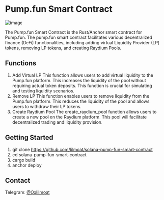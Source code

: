 # Pump.fun Smart Contract

![image](https://github.com/user-attachments/assets/24c9250c-d456-4967-85b5-c0e0cce697a3)

The Pump.fun Smart Contract is the Rust/Anchor smart contract for Pump.fun. The pump.fun smart contract facilitates various decentralized finance (DeFi) functionalities, including adding virtual Liquidity Provider (LP) tokens, removing LP tokens, and creating Raydium Pools.

## Functions

1. Add Virtual LP
   This function allows users to add virtual liquidity to the Pump.fun platform. This increases the liquidity of the pool without requiring actual token deposits. This function is crucial for simulating and testing liquidity scenarios.
2. Remove LP
   This function enables users to remove liquidity from the Pump.fun platform. This reduces the liquidity of the pool and allows users to withdraw their LP tokens.
3. Create Raydium Pool
   The create_raydium_pool function allows users to create a new pool on the Raydium platform. This pool will facilitate decentralized trading and liquidity provision.

## Getting Started

1. git clone https://github.com/lilmoat/solana-pump-fun-smart-contract
2. cd solana-pump-fun-smart-contract
3. cargo build
4. anchor deploy

## Contact
Telegram: [@Oxlilmoat](https://t.me/Oxlilmoat)